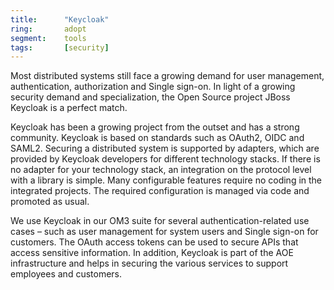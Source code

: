 ```yaml
---
title:      "Keycloak"
ring:       adopt
segment:    tools
tags:       [security]
---
```


Most distributed systems still face a growing demand for user management, authentication, authorization and Single sign-on. In light of a growing security demand and specialization, the Open Source project JBoss Keycloak is a perfect match.

Keycloak has been a growing project from the outset and has a strong community. Keycloak is based on standards such as OAuth2, OIDC and SAML2. Securing a distributed system is supported by adapters, which are provided by Keycloak developers for different technology stacks. If there is no adapter for your technology stack, an integration on the protocol level with a library is simple. Many configurable features require no coding in the integrated projects. The required configuration is managed via code and promoted as usual.

We use Keycloak in our OM3 suite for several authentication-related use cases – such as user management for system users and Single sign-on for customers. The OAuth access tokens can be used to secure APIs that access sensitive information. In addition, Keycloak is part of the AOE infrastructure and helps in securing the various services to support employees and customers.
